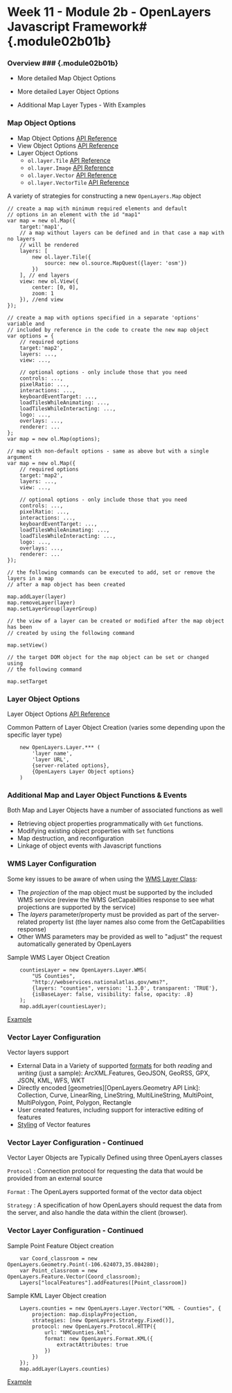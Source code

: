 <!---------------------------------------------------------------------------->
<!-- Week 11 ----------------------------------------------------------------->
<!-- Lecture 02 b 01 b ------------------------------------------------------->
<!-- Web-based Mapping Clients------------------------------------------------>
<!-- OpenLayers Javascript Framework------------------------------------------>
<!---------------------------------------------------------------------------->


# Week 11 - Module 2b - OpenLayers Javascript Framework# {.module02b01b}

### Overview ###  {.module02b01b}

* More detailed Map Object Options

* More detailed Layer Object Options

* Additional Map Layer Types - With Examples



### Map Object Options ###

* Map Object Options [API Reference](http://openlayers.org/en/v3.14.2/apidoc/ol.Map.html)
* View Object Options [API Reference](http://openlayers.org/en/v3.14.2/apidoc/ol.View.html)
* Layer Object Options
	* `ol.layer.Tile` [API Reference](http://openlayers.org/en/v3.14.2/apidoc/ol.layer.Tile.html)
	* `ol.layer.Image` [API Reference](http://openlayers.org/en/v3.14.2/apidoc/ol.layer.Image.html)
	* `ol.layer.Vector` [API Reference](http://openlayers.org/en/v3.14.2/apidoc/ol.layer.Vector.html)
	* `ol.layer.VectorTile` [API Reference](http://openlayers.org/en/v3.14.2/apidoc/ol.layer.VectorTile.html)

A variety of strategies for constructing a new `OpenLayers.Map` object

~~~~~~~~~~  {#OpenLayers_02_Map_options .html .numberLines}
// create a map with minimum required elements and default 
// options in an element with the id "map1"
var map = new ol.Map({
	target:'map1',
	// a map without layers can be defined and in that case a map with no layers
	// will be rendered
	layers: [ 
		new ol.layer.Tile({
			source: new ol.source.MapQuest({layer: 'osm'})
		}) 
	], // end layers
	view: new ol.View({
		center: [0, 0],
		zoom: 1
	}), //end view
});

// create a map with options specified in a separate 'options' variable and
// included by reference in the code to create the new map object
var options = {
	// required options
	target:'map2',
	layers: ...,
	view: ...,
	
	// optional options - only include those that you need
	controls: ...,
	pixelRatio: ...,
	interactions: ...,
	keyboardEventTarget: ...,
	loadTilesWhileAnimating: ...,
	loadTilesWhileInteracting: ...,
	logo: ...,
	overlays: ...,
	renderer: ...	
};
var map = new ol.Map(options);

// map with non-default options - same as above but with a single argument
var map = new ol.Map({
	// required options
	target:'map2',
	layers: ...,
	view: ...,
	
	// optional options - only include those that you need
	controls: ...,
	pixelRatio: ...,
	interactions: ...,
	keyboardEventTarget: ...,
	loadTilesWhileAnimating: ...,
	loadTilesWhileInteracting: ...,
	logo: ...,
	overlays: ...,
	renderer: ...	
});

// the following commands can be executed to add, set or remove the layers in a map 
// after a map object has been created

map.addLayer(layer)
map.removeLayer(layer)
map.setLayerGroup(layerGroup)

// the view of a layer can be created or modified after the map object has been 
// created by using the following command

map.setView()

// the target DOM object for the map object can be set or changed using 
// the following command

map.setTarget

~~~~~~~~~~	



### Layer Object Options ###

Layer Object Options [API Reference](http://dev.openlayers.org/releases/OpenLayers-2.13/doc/apidocs/files/OpenLayers/Layer-js.html)

Common Pattern of Layer Object Creation (varies some depending upon the specific layer type)

~~~~~~~~~~  {#OpenLayers_02_Layer_options .html .numberLines}
	new OpenLayers.Layer.*** (
		'layer name',
		'layer URL',
		{server-related options}, 
		{OpenLayers Layer Object options}
	)
~~~~~~~~~~  



### Additional Map and Layer Object Functions & Events ###

Both Map and Layer Objects have a number of associated functions as well

* Retrieving object properties programmatically with `Get` functions.
* Modifying existing object properties with `Set` functions
* Map destruction, and reconfiguration
* Linkage of object events with Javascript functions


### WMS Layer Configuration ###

Some key issues to be aware of when using the [WMS Layer Class](http://dev.openlayers.org/releases/OpenLayers-2.13/doc/apidocs/files/OpenLayers/Layer/WMS-js.html):

* The _projection_ of the map object must be supported by the included WMS service (review the WMS GetCapabilities response to see what projections are supported by the service)
* The _layers_ parameter/property must be provided as part of the server-related property list (the layer names also come from the GetCapabilities response)
* Other WMS parameters may be provided as well to "adjust" the request automatically generated by OpenLayers

Sample WMS Layer Object Creation

~~~~~~~~~~  {#OpenLayers_02_WmsLayer_options .html .numberLines}
    countiesLayer = new OpenLayers.Layer.WMS( 
        "US Counties", 
        "http://webservices.nationalatlas.gov/wms?",
        {layers: "counties", version: '1.3.0', transparent: 'TRUE'},
        {isBaseLayer: false, visibility: false, opacity: .8}
    );
    map.addLayer(countiesLayer);
~~~~~~~~~~

[Example](http://karlbenedict.com/GEOG485-585/lectures/examples/openLayers10_wms01.html)


### Vector Layer Configuration ###

Vector layers support

* External Data in a Variety of supported [formats](http://dev.openlayers.org/releases/OpenLayers-2.13/doc/apidocs/files/OpenLayers/Format-js.html) for both _reading_ and _writing_ (just a sample): ArcXML.Features, GeoJSON, GeoRSS, GPX, JSON, KML, WFS, WKT
* Directly encoded [geometries][OpenLayers.Geometry API Link]: Collection, Curve, LinearRing, LineString, MultiLineString, MultiPoint, MultiPolygon, Point, Polygon, Rectangle 
* User created features, including support for interactive editing of features
* [Styling](http://dev.openlayers.org/releases/OpenLayers-2.13/doc/apidocs/files/OpenLayers/Feature/Vector-js.html#OpenLayers.Feature.Vector.style) of Vector features


### Vector Layer Configuration - Continued ###


Vector Layer Objects are Typically Defined using three OpenLayers classes

`Protocol`
:	Connection protocol for requesting the data that would be provided from an external source

`Format`
:	The OpenLayers supported format of the vector data object

`Strategy`
:	A specification of how OpenLayers should request the data from the server, and also handle the data within the client (browser). 


### Vector Layer Configuration - Continued ###

Sample Point Feature Object creation

~~~~~~~~~~  {#OpenLayers_02_VectorLayer_options01 .html .numberLines}
	var Coord_classroom = new OpenLayers.Geometry.Point(-106.624073,35.084280);
	var Point_classroom = new OpenLayers.Feature.Vector(Coord_classroom);
	Layers["localFeatures"].addFeatures([Point_classroom])
~~~~~~~~~~

Sample KML Layer Object creation 

~~~~~~~~~~  {#OpenLayers_02_KMLayer_options01 .html .numberLines}
	Layers.counties = new OpenLayers.Layer.Vector("KML - Counties", {
     	projection: map.displayProjection,
		strategies: [new OpenLayers.Strategy.Fixed()],
		protocol: new OpenLayers.Protocol.HTTP({
			url: "NMCounties.kml",
			format: new OpenLayers.Format.KML({
				extractAttributes: true
			})
		})
	});
	map.addLayer(Layers.counties)
~~~~~~~~~~
		
[Example](http://karlbenedict.com/GEOG485-585/lectures/examples/openLayers11_vectorData_KML.html)

